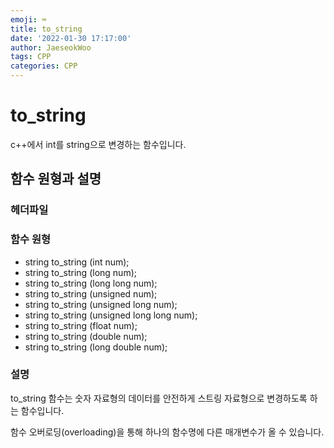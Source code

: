 ```yaml
---
emoji: ⌨️
title: to_string
date: '2022-01-30 17:17:00'
author: JaeseokWoo
tags: CPP
categories: CPP
---
```

# to_string
c++에서 int를 string으로 변경하는 함수입니다.

## 함수 원형과 설명

### 헤더파일

<string>

### 함수 원형

- string to_string (int num);
- string to_string (long num);
- string to_string (long long num);
- string to_string (unsigned num);
- string to_string (unsigned long num);
- string to_string (unsigned long long num);
- string to_string (float num);
- string to_string (double num);
- string to_string (long double num);

### 설명

to_string 함수는 숫자 자료형의 데이터를 안전하게 스트링 자료형으로 변경하도록 하는 함수입니다.

함수 오버로딩(overloading)을 통해 하나의 함수명에 다른 매개변수가 올 수 있습니다.
```toc
```